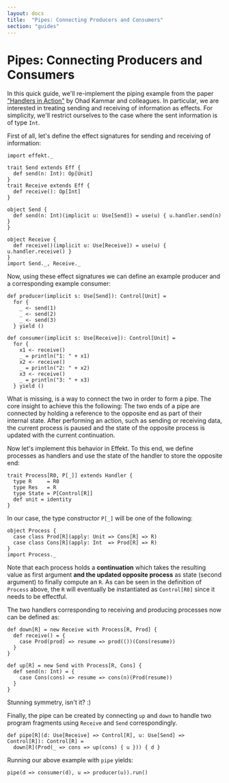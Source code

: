 ```yaml
---
layout: docs
title:  "Pipes: Connecting Producers and Consumers"
section: "guides"
---
```


# Pipes: Connecting Producers and Consumers
In this quick guide, we'll re-implement the piping example from the
paper ["Handlers in Action"](http://homepages.inf.ed.ac.uk/slindley/papers/handlers.pdf)
by Ohad Kammar and colleagues.
In particular, we are interested in treating sending and receiving of
information as effects.
For simplicity, we'll restrict ourselves to the case where the sent
information is of type `Int`.

First of all, let's define the effect signatures for sending and
receiving of information:

```tut:book:silent
import effekt._

trait Send extends Eff {
  def send(n: Int): Op[Unit]
}
trait Receive extends Eff {
  def receive(): Op[Int]
}
```

```tut:book:silent:decorate(.boilerplate)
object Send {
  def send(n: Int)(implicit u: Use[Send]) = use(u) { u.handler.send(n) }
}

object Receive {
  def receive()(implicit u: Use[Receive]) = use(u) { u.handler.receive() }
}
import Send._, Receive._
```

Now, using these effect signatures we can define an example producer and
a corresponding example consumer:

```tut:book:silent
def producer(implicit s: Use[Send]): Control[Unit] =
  for {
    _ <- send(1)
    _ <- send(2)
    _ <- send(3)
  } yield ()

def consumer(implicit s: Use[Receive]): Control[Unit] =
  for {
    x1 <- receive()
    _ = println("1: " + x1)
    x2 <- receive()
    _ = println("2: " + x2)
    x3 <- receive()
    _ = println("3: " + x3)
  } yield ()
```

What is missing, is a way to connect the two in order to form a pipe.
The core insight to achieve this the following:
The two ends of a pipe are connected by holding a reference to the
opposite end as part of their internal state.
After performing an
action, such as sending or receiving data, the current process is
paused and the state of the opposite process is updated with the
current continuation.

Now let's implement this behavior in Effekt. To this end, we define
processes as handlers and use the state of the handler to store the
opposite end:

```tut:book:silent
trait Process[R0, P[_]] extends Handler {
  type R     = R0
  type Res   = R
  type State = P[Control[R]]
  def unit = identity
}
```
In our case, the type constructor `P[_]` will be one of the following:

```tut:book:silent
object Process {
  case class Prod[R](apply: Unit => Cons[R] => R)
  case class Cons[R](apply: Int  => Prod[R] => R)
}
import Process._
```
Note that each process holds a **continuation** which takes the resulting
value as first argument **and the updated opposite process** as state
(second argument) to finally compute an `R`. As can be seen in the
definition of `Process` above, the `R` will eventually be instantiated
as `Control[R0]` since it needs to be effectful.

The two handlers corresponding to receiving and producing processes
now can be defined as:

```tut:book:silent
def down[R] = new Receive with Process[R, Prod] {
  def receive() = {
    case Prod(prod) => resume => prod(())(Cons(resume))
  }
}

def up[R] = new Send with Process[R, Cons] {
  def send(n: Int) = {
    case Cons(cons) => resume => cons(n)(Prod(resume))
  }
}
```
Stunning symmetry, isn't it? :)

Finally, the pipe can be created by connecting `up` and `down` to
handle two program fragments using `Receive` and `Send` correspondingly.

```tut:book:silent
def pipe[R](d: Use[Receive] => Control[R], u: Use[Send] => Control[R]): Control[R] =
  down[R](Prod(_ => cons => up(cons) { u })) { d }
```
Running our above example with `pipe` yields:
```tut
pipe(d => consumer(d), u => producer(u)).run()
```
